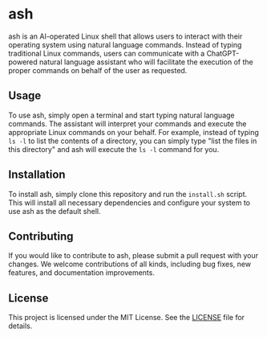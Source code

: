 # ash

ash is an AI-operated Linux shell that allows users to interact with their operating system using natural language commands. Instead of typing traditional Linux commands, users can communicate with a ChatGPT-powered natural language assistant who will facilitate the execution of the proper commands on behalf of the user as requested.

## Usage

To use ash, simply open a terminal and start typing natural language commands. The assistant will interpret your commands and execute the appropriate Linux commands on your behalf. For example, instead of typing `ls -l` to list the contents of a directory, you can simply type "list the files in this directory" and ash will execute the `ls -l` command for you.

## Installation

To install ash, simply clone this repository and run the `install.sh` script. This will install all necessary dependencies and configure your system to use ash as the default shell.

## Contributing

If you would like to contribute to ash, please submit a pull request with your changes. We welcome contributions of all kinds, including bug fixes, new features, and documentation improvements.

## License

This project is licensed under the MIT License. See the [LICENSE](LICENSE) file for details.